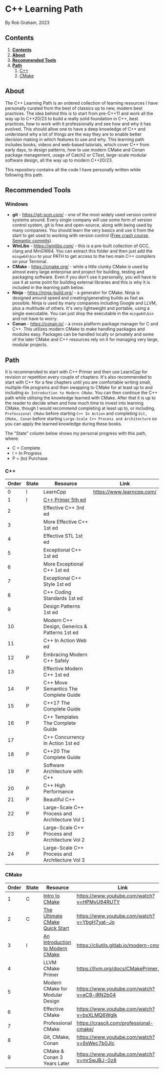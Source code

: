 # C++ Learning Path
By Rob Graham, 2023

## Contents
1. [**Contents**](#contents)
1. [**About**](#about)
1. [**Recommended Tools**](#recommended-tools)
1. [**Path**](#path)
    1. [C++](#path_cpp)
    1. [CMake](#path_cmake)

## About
The C++ Learning Path is an ordered collection of learning resources I have personally curated from the best of classics up to new, modern best practices. The idea behind this is to start from pre-C++11 and work all the way up to C++20/23 to build a really solid foundation in C++, best practices, how to work with it professionally and see how and why it has evolved. This should allow one to have a deep knowledge of C++ and understand why a lot of things are the way they are to enable better decision making in which features to use and why. This learning path includes books, videos and web-based tutorials, which cover C++ from early days, to design patterns, how to use modern CMake and Conan package management, usage of Catch2 or CTest, large-scale modular software design, all the way up to modern C++20/23.

This repository contains all the code I have personally written while following this path.

## Recommended Tools
### Windows
- **git** - https://git-scm.com/ - one of the most widely used version control systems around. Every single company will use some form of version control system, git is free and open-source, along with being used by many companies. You should learn the very basics and use it from the start to get used to working with version control \([Free crash course](https://www.udemy.com/course/git-and-github-crash-course-creating-a-repository-from-scratch/), [Semantic commits](https://nitayneeman.com/posts/understanding-semantic-commit-messages-using-git-and-angular/)\).
- **WinLibs** - https://winlibs.com/ - this is a pre-built collection of GCC, clang and MinGW64. You can extract this folder and then just add the `mingw64\bin` to your PATH to get access to the two main C++ compilers on your Terminal.
- **CMake** - https://cmake.org/ - while a little clunky CMake is used by almost every large enterprise and project for building, testing and packaging software. Even if you don't use it personally, you will have to use it at some point for building external libraries and this is why it is included in the learning path below.
- **Ninja** - https://ninja-build.org/ - a generator for CMake. Ninja is designed around speed and creating/generating builds as fast as possible. Ninja is used by many companies including Google and LLVM, plus a multitude of others. It's very lightweight and portable, using a single executable. You can just drop the executable in the `mingw64\bin` and not have to worry.
- **Conan** - https://conan.io/ - a cross platform package manager for C and C++. This utilizes modern CMake to make handling packages and modules easy. Packages can be handled locally or privately and some of the later CMake and C++ resources rely on it for managing very large, modular projects.

## Path
It is recommended to start with C++ Primer and then use LearnCpp for revision or repetition every couple of chapters. It's also recommended to start with C++ for a few chapters until you are comfortable writing small, multiple-file programs and then swapping to CMake for at least up to and including `An Introduction to Modern CMake`. You can then continue the C++ path while utilising the knowledge learned with CMake. After that it is up to the reader to decide when and how much time to invest into learning CMake, though I would recommend completing at least up to, or including, `Professional CMake` before starting `C++ In Action` and completing `Git, CMake, Conan` before starting `Large-Scale C++ Process and Architecture` so you can apply the learned knowledge during these books.

The "State" column below shows my personal progress with this path, where:
- C = Complete
- I = In Progress
- P = (to) Purchase

<a name="path_cpp"></a>
### **C++**
|Order|State|Resource|Link|
|---|---|---|---|
|  0|I| LearnCpp | https://www.learncpp.com/
|  1|I| [C++ Primer 5th ed](cpp/01_cpp_primer)
|  2| | Effective C++ 3rd ed
|  3| | More Effective C++ 1st ed
|  4| | Effective STL 1st ed
|  5| | Exceptional C++ 1st ed
|  6| | More Exceptional C++ 1st ed
|  7| | Exceptional C++ Style 1st ed
|  8| | C++ Coding Standards 1st ed
|  9| | Design Patterns 1st ed
| 10| | Modern C++ Design, Generics & Patterns 1st ed
| 11| | C++ In Action Web ed
| 12|P| Embracing Modern C++ Safely 
| 13| | Effective Modern C++ 1st ed 
| 14|P| C++ Move Semantics The Complete Guide
| 15|P| C++17 The Complete Guide
| 16|P| C++ Templates The Complete Guide
| 17| | C++ Concurrency In Action 1st ed
| 18|P| C++20 The Complete Guide
| 19|P| Software Architecture with C++
| 20|P| C++ High Performance
| 21|P| Beautiful C++
| 22|P| Large-Scale C++ Process and Architecture Vol 1
| 23|P| Large-Scale C++ Process and Architecture Vol 2
| 24|P| Large-Scale C++ Process and Architecture Vol 3

<a name="path_cmake"/></a>
### **CMake**
|Order|State|Resource|Link|
|---|---|---|---|
| 1|C| [Intro to CMake](cmake/01_intro_to_cmake) | https://www.youtube.com/watch?v=HPMvU64RUTY
| 2|C| [The Ultimate CMake Quick Start](cmake/02_ultimate_quick_start) | https://www.youtube.com/watch?v=YbgH7yat-Jo
| 3|I| [An Introduction to Modern CMake](cmake/03_intro_to_modern_cmake) | https://cliutils.gitlab.io/modern-cmake/
| 4| | LLVM CMake Primer | https://llvm.org/docs/CMakePrimer.html
| 5| | Modern CMake for Modular Design | https://www.youtube.com/watch?v=eC9-iRN2b04
| 6| | Effective CMake | https://www.youtube.com/watch?v=bsXLMQ6WgIk
| 7| | Professional CMake | https://crascit.com/professional-cmake/
| 8| | Git, CMake, Conan | https://www.youtube.com/watch?v=6sWec7b0JIc
| 9| | CMake & Conan 3 Years Later | https://www.youtube.com/watch?v=mrSwJBJ-0z8

<td></tr>
</table>
